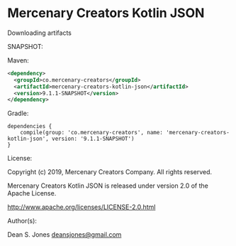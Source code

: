Mercenary Creators Kotlin JSON
======

Downloading artifacts

SNAPSHOT:

Maven:
```xml
<dependency>
  <groupId>co.mercenary-creators</groupId>
  <artifactId>mercenary-creators-kotlin-json</artifactId>
  <version>9.1.1-SNAPSHOT</version>
</dependency>
```
Gradle:
```
dependencies {
    compile(group: 'co.mercenary-creators', name: 'mercenary-creators-kotlin-json', version: '9.1.1-SNAPSHOT')
}
```

License:

Copyright (c) 2019, Mercenary Creators Company. All rights reserved.

Mercenary Creators Kotlin JSON is released under version 2.0 of the Apache License.

http://www.apache.org/licenses/LICENSE-2.0.html

Author(s):

Dean S. Jones
deansjones@gmail.com

